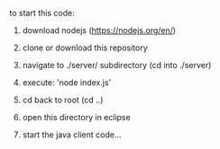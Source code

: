 to start this code: 

1. download nodejs (https://nodejs.org/en/)
2. clone or download this repository
3. navigate to ./server/ subdirectory (cd into ./server)
4. execute: 'node index.js'

5. cd back to root (cd ..)
6. open this directory in eclipse
7. start the java client code...

